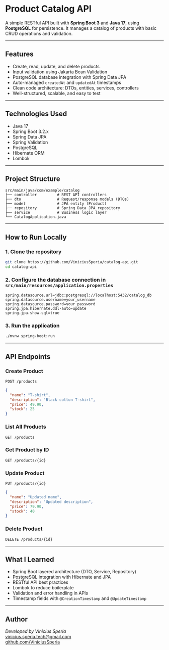#  Product Catalog API

A simple RESTful API built with **Spring Boot 3** and **Java 17**, using **PostgreSQL** for persistence. It manages a catalog of products with basic CRUD operations and validation.

---

##  Features

- Create, read, update, and delete products
- Input validation using Jakarta Bean Validation
- PostgreSQL database integration with Spring Data JPA
- Auto-managed `createdAt` and `updatedAt` timestamps
- Clean code architecture: DTOs, entities, services, controllers
- Well-structured, scalable, and easy to test

---

##  Technologies Used

- Java 17
- Spring Boot 3.2.x
- Spring Data JPA
- Spring Validation
- PostgreSQL
- Hibernate ORM
- Lombok

---

##  Project Structure

```
src/main/java/com/example/catalog
├── controller         # REST API controllers
├── dto                # Request/response models (DTOs)
├── model              # JPA entity (Product)
├── repository         # Spring Data JPA repository
├── service            # Business logic layer
└── CatalogApplication.java
```

---

##  How to Run Locally

### 1. Clone the repository
```bash
git clone https://github.com/ViniciusSperia/catalog-api.git
cd catalog-api
```

### 2. Configure the database connection in `src/main/resources/application.properties`
```properties
spring.datasource.url=jdbc:postgresql://localhost:5432/catalog_db
spring.datasource.username=your_username
spring.datasource.password=your_password
spring.jpa.hibernate.ddl-auto=update
spring.jpa.show-sql=true
```

### 3. Run the application
```bash
./mvnw spring-boot:run
```

---

##  API Endpoints

###  Create Product
```http
POST /products
```
```json
{
  "name": "T-shirt",
  "description": "Black cotton T-shirt",
  "price": 49.90,
  "stock": 25
}
```

###  List All Products
```http
GET /products
```

###  Get Product by ID
```http
GET /products/{id}
```

###  Update Product
```http
PUT /products/{id}
```
```json
{
  "name": "Updated name",
  "description": "Updated description",
  "price": 79.90,
  "stock": 40
}
```

###  Delete Product
```http
DELETE /products/{id}
```

---

##  What I Learned

- Spring Boot layered architecture (DTO, Service, Repository)
- PostgreSQL integration with Hibernate and JPA
- RESTful API best practices
- Lombok to reduce boilerplate
- Validation and error handling in APIs
- Timestamp fields with `@CreationTimestamp` and `@UpdateTimestamp`

---

##  Author

*Developed by *Vinicius Speria**  
[vinicius.speria.tech@gmail.com](vinicius.speria.tech@gmail.com)  
[github.com/ViniciusSperia](https://github.com/ViniciusSperia)
